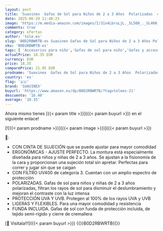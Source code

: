 ```yaml
---
layout: post
title: 'Suavinex  Gafas de Sol para Niños de 2 a 3 Años  Polarizadas  con Filtro UV 400  100% Protección Rayos UVA y UVB  con Funda y Cinta de Sujeción Incluidas  Muy Flexibles y Ligeras'
date: 2025-06-29 11:40:23
image: 'https://m.media-amazon.com/images/I/31x4LbruLjL._SL500_._SL400_.jpg'
comments: true
category: ofertas
author: 'tole.es'
slug: 'B0D2RBWRTB-es Suavinex Gafas de Sol para Niños de 2 a 3 Años Polarizadas...'
sku: 'B0D2RBWRTB-es'
tags: [ 'Accesorios para niño','Gafas de sol para niño','Gafas y accesorios para niño','Moda','Moda Niño','suavinex','🇪🇸', ]
actualPrice: 18.35 EUR
currency: EUR
price: 18.35
comparePrice: 21.95 EUR
prodname: 'Suavinex  Gafas de Sol para Niños de 2 a 3 Años  Polarizadas  con Filtro UV 400  100% Protección Rayos UVA y UVB  con Funda y Cinta de Sujeción Incluidas  Muy Flexibles y Ligeras'
country: 'es'
flag: '🇪🇸'
brand: 'SUAVINEX'
buyurl: 'https://www.amazon.es/dp/B0D2RBWRTB/?tag=tolees-21'
descuento: '16.40'
average: '18.35'
---
```


Ahora mismo tienes [{{< param title >}}]({{< param buyurl >}}) en el siguiente enlace!

[![{{< param prodname >}}]({{< param image >}})]({{< param buyurl >}})

🔎:

- CON CINTA DE SUJECIÓN que se puede ajustar para mayor comodidad
- ERGONÓMICAS - AJUSTE PERFECTO. La montura está especialmente diseñada para niños y niñas de 2 a 3 años. Se ajustan a la fisionomía de la cara y proporcionan una sujeción total sin apretar. Perfectas para correr y jugar sin que se caigan
- CON FILTRO UV400 de categoría 3. Cuentan con un amplio espectro de protección
- POLARIZADAS. Gafas de sol para niños y niñas de 2 a 3 años polarizadas, filtran los rayos de sol para disminuir el deslumbramiento y mejoran el contraste con la luz intensa
- PROTECCIÓN UVA Y UVB. Protegen al 100% de los rayos UVA y UVB
- LIGERAS Y FLEXIBLES. Para una mayor comodidad y resistencia
- FUNDA INCLUIDA. Gafas de sol con funda de protección incluida, de tejido semi-rígido y cierre de cremallera

[🛒 Visítala!!!]({{< param buyurl >}})
{{<world>}}B0D2RBWRTB{{</world>}}
